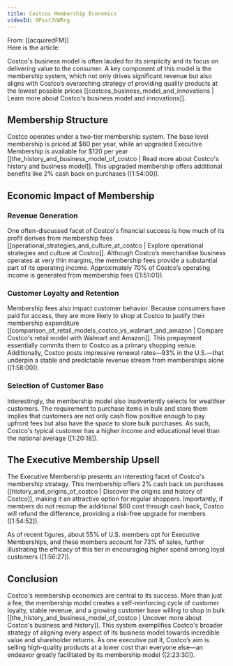 ```yaml
---
title: Costcos Membership Economics
videoId: 9PxxtJVWRrg
---
```


From: [[acquiredFM]] <br/> 
Here is the article:

Costco's business model is often lauded for its simplicity and its focus on delivering value to the consumer. A key component of this model is the membership system, which not only drives significant revenue but also aligns with Costco’s overarching strategy of providing quality products at the lowest possible prices [[costcos_business_model_and_innovations | Learn more about Costco's business model and innovations]].

## Membership Structure

Costco operates under a two-tier membership system. The base level membership is priced at $60 per year, while an upgraded Executive Membership is available for $120 per year [[the_history_and_business_model_of_costco | Read more about Costco's history and business model]]. This upgraded membership offers additional benefits like 2% cash back on purchases (<a class="yt-timestamp" data-t="01:54:00">[1:54:00]</a>).

## Economic Impact of Membership

### Revenue Generation

One often-discussed facet of Costco's financial success is how much of its profit derives from membership fees [[operational_strategies_and_culture_at_costco | Explore operational strategies and culture at Costco]]. Although Costco’s merchandise business operates at very thin margins, the membership fees provide a substantial part of its operating income. Approximately 70% of Costco’s operating income is generated from membership fees (<a class="yt-timestamp" data-t="01:51:01">[1:51:01]</a>).

### Customer Loyalty and Retention

Membership fees also impact customer behavior. Because consumers have paid for access, they are more likely to shop at Costco to justify their membership expenditure [[comparison_of_retail_models_costco_vs_walmart_and_amazon | Compare Costco's retail model with Walmart and Amazon]]. This prepayment essentially commits them to Costco as a primary shopping venue. Additionally, Costco posts impressive renewal rates—93% in the U.S.—that underpin a stable and predictable revenue stream from memberships alone (<a class="yt-timestamp" data-t="01:58:00">[1:58:00]</a>).

### Selection of Customer Base

Interestingly, the membership model also inadvertently selects for wealthier customers. The requirement to purchase items in bulk and store them implies that customers are not only cash flow positive enough to pay upfront fees but also have the space to store bulk purchases. As such, Costco's typical customer has a higher income and educational level than the national average (<a class="yt-timestamp" data-t="01:20:18">[1:20:18]</a>).

## The Executive Membership Upsell

The Executive Membership presents an interesting facet of Costco's membership strategy. This membership offers 2% cash back on purchases [[history_and_origins_of_costco | Discover the origins and history of Costco]], making it an attractive option for regular shoppers. Importantly, if members do not recoup the additional $60 cost through cash back, Costco will refund the difference, providing a risk-free upgrade for members (<a class="yt-timestamp" data-t="01:54:52">[1:54:52]</a>).

As of recent figures, about 55% of U.S. members opt for Executive Memberships, and these members account for 73% of sales, further illustrating the efficacy of this tier in encouraging higher spend among loyal customers (<a class="yt-timestamp" data-t="01:56:27">[1:56:27]</a>).

## Conclusion

Costco's membership economics are central to its success. More than just a fee, the membership model creates a self-reinforcing cycle of customer loyalty, stable revenue, and a growing customer base willing to shop in bulk [[the_history_and_business_model_of_costco | Uncover more about Costco's business and history]]. This system exemplifies Costco's broader strategy of aligning every aspect of its business model towards incredible value and shareholder returns. As one executive put it, Costco’s aim is selling high-quality products at a lower cost than everyone else—an endeavor greatly facilitated by its membership model (<a class="yt-timestamp" data-t="02:23:30">[2:23:30]</a>).